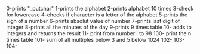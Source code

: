0-prints "_putchar"
1-prints the alphabet
2-prints alphabet 10 times
3-check for lowercase
4-checks if character is a letter of the alphabet
5-prints the sign of a number
6-prints absolut value of number
7-prints last digit of integer
8-prints all the minutes of the day
9-prints 9 times table
10- adds to integers and returns the result
11- print from number i to 98
100- print the n times table
101- sum of all multiples below 3 and 5 below 1024
102-
103-
104-

